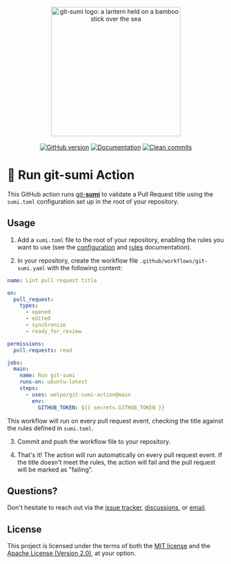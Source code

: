 <p align="center">
    <a href="https://sumi.rs">
        <img src="https://raw.githubusercontent.com/welpo/git-sumi/main/website/static/img/logo.png" width="300" alt="git-sumi logo: a lantern held on a bamboo stick over the sea">
    </a>
    <br><br>
    <a href="https://github.com/welpo/git-sumi-action/releases"><img src="https://img.shields.io/github/v/release/welpo/git-sumi-action?style=flat-square&labelColor=202b2d&color=b05275" alt="GitHub version"></a>
    <a href="https://sumi.rs/docs">
        <img src="https://img.shields.io/website?url=https%3A%2F%2Fsumi.rs&style=flat-square&label=docs&labelColor=202b2d&color=b05275" alt="Documentation"></a>
    <a href="https://github.com/welpo/git-sumi">
      <img src="https://img.shields.io/badge/clean_commits-git--sumi-0?style=flat-square&labelColor=202b2d&color=b05275" alt="Clean commits"></a>
</p>

# 🏮 Run git-sumi Action

This GitHub action runs [git-**sumi**](https://sumi.rs) to validate a Pull Request title using the `sumi.toml` configuration set up in the root of your repository.

## Usage

1. Add a `sumi.toml` file to the root of your repository, enabling the rules you want to use (see the [configuration](https://sumi.rs/docs/configuration/) and [rules](https://sumi.rs/docs/rules/) documentation).

2. In your repository, create the workflow file `.github/workflows/git-sumi.yaml` with the following content:

```yaml
name: Lint pull request title

on:
  pull_request:
    types:
      - opened
      - edited
      - synchronize
      - ready_for_review

permissions:
  pull-requests: read

jobs:
  main:
    name: Run git-sumi
    runs-on: ubuntu-latest
    steps:
      - uses: welpo/git-sumi-action@main
        env:
          GITHUB_TOKEN: ${{ secrets.GITHUB_TOKEN }}
```

This workflow will run on every pull request event, checking the title against the rules defined in `sumi.toml`.

3. Commit and push the workflow file to your repository.

4. That's it! The action will run automatically on every pull request event. If the title doesn't meet the rules, the action will fail and the pull request will be marked as "failing".

## Questions?

Don't hesitate to reach out via the [issue tracker](https://github.com/welpo/git-sumi-action/issues), [discussions](https://github.com/welpo/git-sumi-action/discussions), or [email](mailto:osc@osc.garden?subject=[GitHub]%20git-sumi-action).

## License

This project is licensed under the terms of both the [MIT license](/LICENSE-MIT) and the [Apache License (Version 2.0)](/LICENSE-APACHE), at your option.
